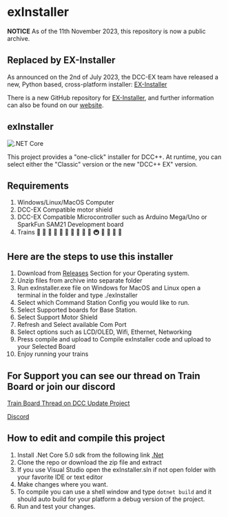 # exInstaller

**NOTICE** As of the 11th November 2023, this repository is now a public archive.

## Replaced by EX-Installer

As announced on the 2nd of July 2023, the DCC-EX team have released a new, Python based, cross-platform installer: [EX-Installer](https://dcc-ex.com/news/posts/20230702.html)

There is a new GitHub repository for [EX-Installer](https://github.com/DCC-EX/EX-Installer), and further information can also be found on our [website](https://dcc-ex.com).

## exInstaller

![.NET Core](https://github.com/DCC-EX/exInstaller/workflows/.NET%20Core/badge.svg)

This project provides a "one-click" installer for DCC++. At runtime, you can select either the "Classic" version or the new "DCC++ EX" version.

## Requirements

1. Windows/Linux/MacOS Computer
2. DCC-EX Compatible motor shield
3. DCC-EX Compatible Microcontroller such as Arduino Mega/Uno or SparkFun SAM21 Development board
4. Trains 🚄 🚅 🚈 🚝 🚞 🚃 🚋 🚆 🚉 🚊 🚇 🚟 🚠 🚡 🚂

## Here are the steps to use this installer

1. Download from [Releases](https://github.com/DCC-EX/exInstaller/releases) Section for your Operating system.
2. Unzip files from archive into separate folder
3. Run exInstaller.exe file on Windows for MacOS and Linux open a terminal in the folder and type ./exInstaller
4. Select which Command Station Config you would like to run.
5. Select Supported boards for Base Station.
6. Select Support Motor Shield
7. Refresh and Select available Com Port
8. Select options such as LCD/OLED, Wifi, Ethernet, Networking
8. Press compile and upload to Compile exInstaller code and upload to your Selected Board
9. Enjoy running your trains

## For Support you can see our thread on Train Board or join our discord

[Train Board Thread on DCC Update Project](https://www.trainboard.com/highball/index.php?threads/dcc-update-project-2020.130071/)

[Discord](https://discord.gg/y2sB4Fp)

## How to edit and compile this project

1. Install .Net Core 5.0 sdk from the following link [.Net](https://dotnet.microsoft.com/download)
2. Clone the repo or download the zip file and extract
3. If you use Visual Studio open the exInstaller.sln if not open folder with your favorite IDE or text editor
4. Make changes where you want.
5. To compile you can use a shell window and type `dotnet build` and it should auto build for your platform a debug version of the project. 
6. Run and test your changes.
